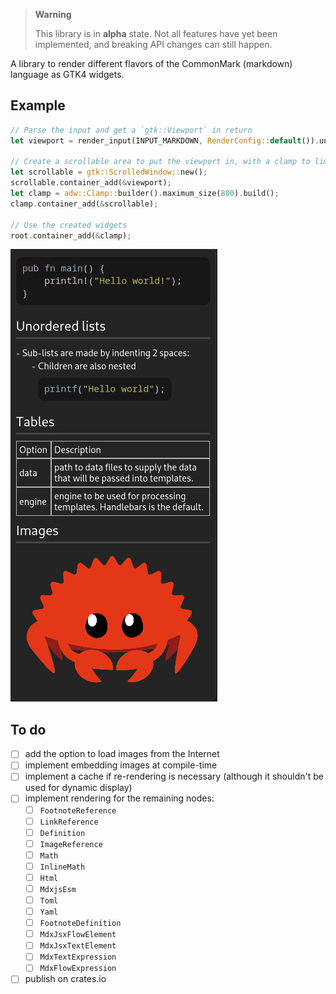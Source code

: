> **Warning**
>
> This library is in **alpha** state. Not all features have yet been implemented, and breaking API changes can still happen.

A library to render different flavors of the CommonMark (markdown) language as GTK4 widgets.

## Example

```rust
// Parse the input and get a `gtk::Viewport` in return
let viewport = render_input(INPUT_MARKDOWN, RenderConfig::default()).unwrap();

// Create a scrollable area to put the viewport in, with a clamp to limit its width
let scrollable = gtk::ScrolledWindow::new();
scrollable.container_add(&viewport);
let clamp = adw::Clamp::builder().maximum_size(800).build();
clamp.container_add(&scrollable);

// Use the created widgets
root.container_add(&clamp);
```

![Example render](examples/example_render.png)

## To do

- [ ] add the option to load images from the Internet
- [ ] implement embedding images at compile-time
- [ ] implement a cache if re-rendering is necessary (although it shouldn't be used for dynamic display)
- [ ] implement rendering for the remaining nodes:
  - [ ] `FootnoteReference`
  - [ ] `LinkReference`
  - [ ] `Definition`
  - [ ] `ImageReference`
  - [ ] `Math`
  - [ ] `InlineMath`
  - [ ] `Html`
  - [ ] `MdxjsEsm`
  - [ ] `Toml`
  - [ ] `Yaml`
  - [ ] `FootnoteDefinition`
  - [ ] `MdxJsxFlowElement`
  - [ ] `MdxJsxTextElement`
  - [ ] `MdxTextExpression`
  - [ ] `MdxFlowExpression`
- [ ] publish on crates.io
